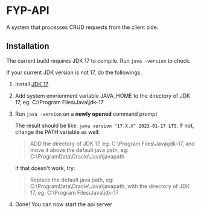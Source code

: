 # FYP-API
A system that processes CRUD requests from the client side.

## Installation
The current build requires JDK 17 to compile. Run ```java -version``` to check.    

If your current JDK version is not 17, do the followings:

1. Install [JDK 17]([https://www.example.com](https://www.oracle.com/java/technologies/javase/jdk17-archive-downloads.html)https://www.oracle.com/java/technologies/javase/jdk17-archive-downloads.html)

2. Add system envrionment variable JAVA_HOME to the directory of JDK 17, eg: C:\Program Files\Java\jdk-17

3. Run ```java -version``` on a **newly opened** command prompt
   
   The result should be like: ```java version "17.X.X" 2023-01-17 LTS```. If not, change the PATH variable as well:
   > ADD the directory of JDK 17, eg: C:\Program Files\Java\jdk-17, and move it above the default java path, eg: C:\ProgramData\Oracle\Java\javapath

   If that doesn't work, try:
  
   > Replace the default java path, eg: C:\ProgramData\Oracle\Java\javapath, with the directory of JDK 17, eg: C:\Program Files\Java\jdk-17

5. Done! You can now start the api server
